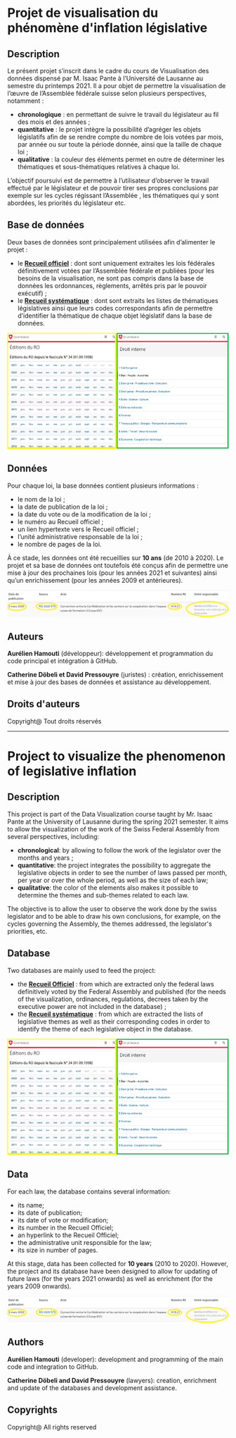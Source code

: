 # Projet de visualisation du phénomène d'inflation législative

## Description
Le présent projet s’inscrit dans le cadre du cours de Visualisation des données dispensé par M. Isaac Pante à l’Université de Lausanne au semestre du printemps 2021. Il a pour objet de permettre la visualisation de l’œuvre de l’Assemblée fédérale suisse selon plusieurs perspectives, notamment : 
-	**chronologique** : en permettant de suivre le travail du législateur au fil des mois et des années ; 
-	**quantitative** : le projet intègre la possibilité d’agréger les objets législatifs afin de se rendre compte du nombre de lois votées par mois, par année ou sur toute la période donnée, ainsi que la taille de chaque loi ; 
-	**qualitative** : la couleur des éléments permet en outre de déterminer les thématiques et sous-thématiques relatives à chaque loi.

L’objectif poursuivi est de permettre à l’utilisateur d’observer le travail effectué par le législateur et de pouvoir tirer ses propres conclusions par exemple sur les cycles régissant l’Assemblée , les thématiques qui y sont abordées, les priorités du législateur etc. 

## Base de données
Deux bases de données sont principalement utilisées afin d’alimenter le projet : 
-	le **[Recueil officiel](https://www.fedlex.admin.ch/fr/oc?news_period=last_day&news_pageNb=1&news_order=desc&news_itemsPerPage=10)** : dont sont uniquement extraites les lois fédérales définitivement votées par l’Assemblée fédérale et publiées (pour les besoins de la visualisation, ne sont pas compris dans la base de données les ordonnances, règlements, arrêtés pris par le pouvoir exécutif) ; 
-	le **[Recueil systématique](https://www.fedlex.admin.ch/fr/cc?news_period=last_day&news_pageNb=1&news_order=desc&news_itemsPerPage=10)** : dont sont extraits les listes de thématiques législatives ainsi que leurs codes correspondants afin de permettre d’identifier la thématique de chaque objet législatif dans la base de données.

![illustrations bases](/figures/IllustrationRORS.png)

## Données
Pour chaque loi, la base données contient plusieurs informations : 
-	le nom de la loi ;
-	la date de publication de la loi ;
-	la date du vote ou de la modification de la loi ;
-	le numéro au Recueil officiel ;
-	un lien hypertexte vers le Recueil officiel ;
-	l’unité administrative responsable de la loi ; 
-	le nombre de pages de la loi.

À ce stade, les données ont été recueillies sur **10 ans** (de 2010 à 2020). Le projet et sa base de données ont toutefois été conçus afin de permettre une mise à jour des prochaines lois (pour les années 2021 et suivantes) ainsi qu’un enrichissement (pour les années 2009 et antérieures).

![illustrations données](figures/IllustrationDonnees1.png)


## Auteurs
**Aurélien Hamouti** (développeur): développement et programmation du code principal et intégration à GitHub.

**Catherine Döbeli et David Pressouyre** (juristes) : création, enrichissement et mise à jour des bases de données et assistance au développement.

## Droits d'auteurs
Copyright@ Tout droits réservés


**************************************************************************************************

# Project to visualize the phenomenon of legislative inflation

## Description
This project is part of the Data Visualization course taught by Mr. Isaac Pante at the University of Lausanne during the spring 2021 semester. It aims to allow the visualization of the work of the Swiss Federal Assembly from several perspectives, including: 
- **chronological**: by allowing to follow the work of the legislator over the months and years ; 
- **quantitative**: the project integrates the possibility to aggregate the legislative objects in order to see the number of laws passed per month, per year or over the whole period, as well as the size of each law; 
- **qualitative**: the color of the elements also makes it possible to determine the themes and sub-themes related to each law.

The objective is to allow the user to observe the work done by the swiss legislator and to be able to draw his own conclusions, for example, on the cycles governing the Assembly, the themes addressed, the legislator's priorities, etc. 

## Database
Two databases are mainly used to feed the project: 
- the **[Recueil Officiel](https://www.fedlex.admin.ch/fr/oc?news_period=last_day&news_pageNb=1&news_order=desc&news_itemsPerPage=10)** : from which are extracted only the federal laws definitively voted by the Federal Assembly and published (for the needs of the visualization, ordinances, regulations, decrees taken by the executive power are not included in the database) ; 
- the **[Recueil systématique](https://www.fedlex.admin.ch/fr/cc?news_period=last_day&news_pageNb=1&news_order=desc&news_itemsPerPage=10)** : from which are extracted the lists of legislative themes as well as their corresponding codes in order to identify the theme of each legislative object in the database.

![illustrations bases](/figures/IllustrationRORS.png)

## Data
For each law, the database contains several information: 
- its name;
- its date of publication;
- its date of vote or modification;
- its number in the Recueil Officiel;
- an hyperlink to the Recueil Officiel;
- the administrative unit responsible for the law; 
- its size in number of pages.

At this stage, data has been collected for **10 years** (2010 to 2020). However, the project and its database have been designed to allow for updating of future laws (for the years 2021 onwards) as well as enrichment (for the years 2009 onwards).

![illustrations données](figures/IllustrationDonnees1.png)

## Authors
**Aurélien Hamouti** (developer): development and programming of the main code and integration to GitHub.

**Catherine Döbeli and David Pressouyre** (lawyers): creation, enrichment and update of the databases and development assistance.

## Copyrights
Copyright@ All rights reserved


